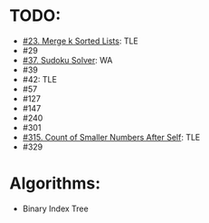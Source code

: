 # TODO:
* [\#23. Merge k Sorted Lists](https://leetcode.com/problems/merge-k-sorted-lists/): TLE
* \#29
* [\#37. Sudoku Solver](https://leetcode.com/problems/sudoku-solver/): WA
* \#39
* \#42: TLE
* \#57
* \#127
* \#147
* \#240
* \#301
* [\#315. Count of Smaller Numbers After Self](https://leetcode.com/problems/count-of-smaller-numbers-after-self/): TLE
* \#329

# Algorithms:
* Binary Index Tree